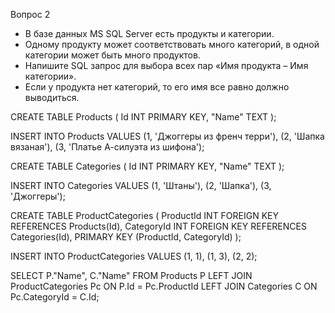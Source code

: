  Вопрос 2
 * В базе данных MS SQL Server есть продукты и категории.
 * Одному продукту может соответствовать много категорий, в одной категории может быть много продуктов.
 * Напишите SQL запрос для выбора всех пар «Имя продукта – Имя категории».
 * Если у продукта нет категорий, то его имя все равно должно выводиться.
 
 
CREATE TABLE Products (
  Id INT PRIMARY KEY,
  "Name" TEXT
);

INSERT INTO Products
VALUES
  (1, 'Джоггеры из френч терри'),
  (2, 'Шапка вязаная'),
  (3, 'Платье А-силуэта из шифона');

CREATE TABLE Categories (
  Id INT PRIMARY KEY,
  "Name" TEXT
);

INSERT INTO Categories
VALUES
  (1, 'Штаны'),
  (2, 'Шапка'),
  (3, 'Джоггеры');

CREATE TABLE ProductCategories (
  ProductId INT FOREIGN KEY REFERENCES Products(Id),
  CategoryId INT FOREIGN KEY REFERENCES Categories(Id),
  PRIMARY KEY (ProductId, CategoryId)
);

INSERT INTO ProductCategories
VALUES
  (1, 1),
  (1, 3),
  (2, 2);

SELECT P."Name", C."Name"
FROM Products P
LEFT JOIN ProductCategories Pc
  ON P.Id = Pc.ProductId
LEFT JOIN Categories C
  ON Pc.CategoryId = C.Id;

